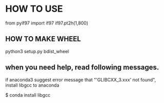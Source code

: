 # HOW TO USE
 from pyif97 import if97
 if97.pt2h(1,800)

## HOW TO MAKE WHEEL
 python3 setup.py bdist_wheel

## when you need help, read following messages.
if anaconda3 suggest error message that "'GLIBCXX_3.xxx'  not found",
install libgcc to anaconda

$ conda install libgcc
